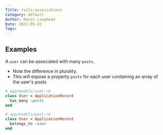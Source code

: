 ```yaml
---  
Title: rails-associations  
Category: default  
Author: Kevin Loughead  
Date: 2022-05-22  
Tags:   
---  
```


## Examples

A `user` can be associated with many `posts`. 
- Note the difference in plurality. 
- This will expose a property `posts` for each user containing an array of the user's posts

```rb
# app/models/user.rb
class User < ApplicationRecord
  has_many :posts
end
```

```rb
# app/models/post.rb
class User < ApplicationRecord
  belongs_to :user
end
```